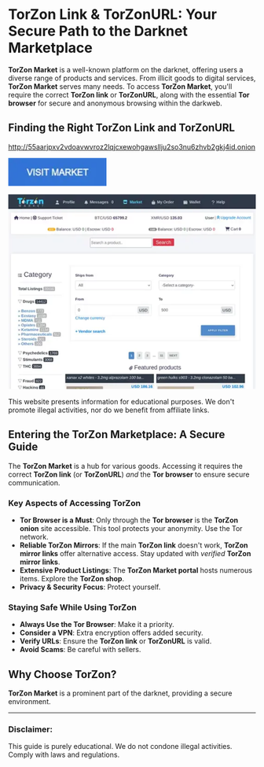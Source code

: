 # TorZon Link & TorZonURL: Your Secure Path to the Darknet Marketplace

**TorZon Market** is a well-known platform on the darknet, offering users a diverse range of products and services. From illicit goods to digital services, **TorZon Market** serves many needs. To access **TorZon Market**, you'll require the correct **TorZon link** or **TorZonURL**, along with the essential **Tor browser** for secure and anonymous browsing within the darkweb.

## Finding the Right TorZon Link and TorZonURL

http://55aarjpxv2vdoavwvroz2lqjcxewohgawsllju2so3nu6zhvb2gkj4id.onion

[<img src="/scr/executable.webp" width="200">](http://55aarjpxv2vdoavwvroz2lqjcxewohgawsllju2so3nu6zhvb2gkj4id.onion)

<a href="http://55aarjpxv2vdoavwvroz2lqjcxewohgawsllju2so3nu6zhvb2gkj4id.onion"><img src="/scr/see.webp" alt="TorZon Link and TorZonURL" style="max-width: 100%;"></a>

This website presents information for educational purposes. We don't promote illegal activities, nor do we benefit from affiliate links.

## Entering the TorZon Marketplace: A Secure Guide

The **TorZon Market** is a hub for various goods. Accessing it requires the correct **TorZon link** (or **TorZonURL**) *and* the **Tor browser** to ensure secure communication.

### Key Aspects of Accessing TorZon

*   **Tor Browser is a Must**: Only through the **Tor browser** is the **TorZon onion** site accessible. This tool protects your anonymity. Use the Tor network.
*   **Reliable TorZon Mirrors**: If the main **TorZon link** doesn't work, **TorZon mirror links** offer alternative access. Stay updated with *verified* **TorZon mirror links**.
*   **Extensive Product Listings**: The **TorZon Market portal** hosts numerous items. Explore the **TorZon shop**.
*   **Privacy & Security Focus**: Protect yourself.

### Staying Safe While Using TorZon

*   **Always Use the Tor Browser**: Make it a priority.
*   **Consider a VPN**: Extra encryption offers added security.
*   **Verify URLs**: Ensure the **TorZon link** or **TorZonURL** is valid.
*   **Avoid Scams**: Be careful with sellers.

## Why Choose TorZon?

**TorZon Market** is a prominent part of the darknet, providing a secure environment.

---

### Disclaimer:

This guide is purely educational. We do not condone illegal activities. Comply with laws and regulations.